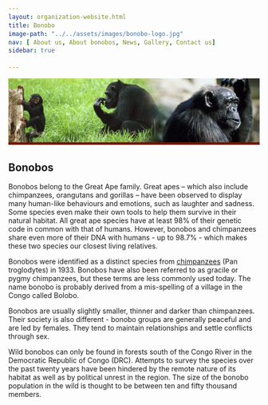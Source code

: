 ```yaml
---
layout: organization-website.html
title: Bonobo
image-path: "../../assets/images/bonobo-logo.jpg"
nav: [ About us, About bonobos, News, Gallery, Contact us]
sidebar: true

---
```

![](../../assets/images/bonobo2.jpg)

## Bonobos

Bonobos belong to the Great Ape family. Great apes – which also include chimpanzees, orangutans and gorillas – have been observed to display many human-like behaviours and emotions, such as laughter and sadness. Some species even make their own tools to help them survive in their natural habitat. All great ape species have at least 98% of their genetic code in common with that of humans. However, bonobos and chimpanzees share even more of their DNA with humans - up to 98.7% - which makes these two species our closest living relatives.

Bonobos were identified as a distinct species from [chimpanzees](http://en.wikipedia.org/wiki/Chimpanzees) (Pan troglodytes) in 1933\. Bonobos have also been referred to as gracile or pygmy chimpanzees, but these terms are less commonly used today. The name bonobo is probably derived from a mis-spelling of a village in the Congo called Bolobo.

Bonobos are usually slightly smaller, thinner and darker than chimpanzees. Their society is also different - bonobo groups are generally peaceful and are led by females. They tend to maintain relationships and settle conflicts through sex.

Wild bonobos can only be found in forests south of the Congo River in the Democratic Republic of Congo (DRC). Attempts to survey the species over the past twenty years have been hindered by the remote nature of its habitat as well as by political unrest in the region. The size of the bonobo population in the wild is thought to be between ten and fifty thousand members.

